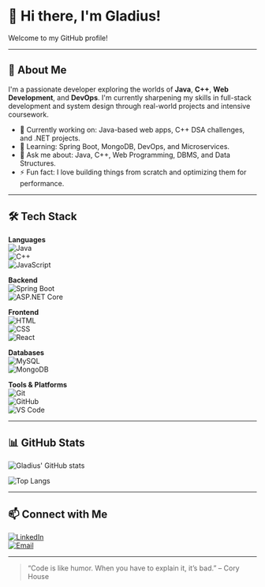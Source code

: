 # 👋 Hi there, I'm Gladius!

Welcome to my GitHub profile!

---

## 🚀 About Me

I'm a passionate developer exploring the worlds of **Java**, **C++**, **Web Development**, and **DevOps**. I'm currently sharpening my skills in full-stack development and system design through real-world projects and intensive coursework.

- 🔭 Currently working on: Java-based web apps, C++ DSA challenges, and .NET projects.
- 🌱 Learning: Spring Boot, MongoDB, DevOps, and Microservices.
- 💬 Ask me about: Java, C++, Web Programming, DBMS, and Data Structures.
- ⚡ Fun fact: I love building things from scratch and optimizing them for performance.

---

## 🛠️ Tech Stack

**Languages**  
![Java](https://img.shields.io/badge/-Java-007396?logo=java&logoColor=white)  
![C++](https://img.shields.io/badge/-C++-00599C?logo=c%2B%2B&logoColor=white)  
![JavaScript](https://img.shields.io/badge/-JavaScript-F7DF1E?logo=javascript&logoColor=black)

**Backend**  
![Spring Boot](https://img.shields.io/badge/-Spring%20Boot-6DB33F?logo=springboot&logoColor=white)  
![ASP.NET Core](https://img.shields.io/badge/-ASP.NET-512BD4?logo=dotnet&logoColor=white)

**Frontend**  
![HTML](https://img.shields.io/badge/-HTML5-E34F26?logo=html5&logoColor=white)  
![CSS](https://img.shields.io/badge/-CSS3-1572B6?logo=css3&logoColor=white)  
![React](https://img.shields.io/badge/-React-61DAFB?logo=react&logoColor=black)

**Databases**  
![MySQL](https://img.shields.io/badge/-MySQL-4479A1?logo=mysql&logoColor=white)  
![MongoDB](https://img.shields.io/badge/-MongoDB-47A248?logo=mongodb&logoColor=white)

**Tools & Platforms**  
![Git](https://img.shields.io/badge/-Git-F05032?logo=git&logoColor=white)  
![GitHub](https://img.shields.io/badge/-GitHub-181717?logo=github&logoColor=white)  
![VS Code](https://img.shields.io/badge/-VSCode-007ACC?logo=visualstudiocode&logoColor=white)

---

## 📊 GitHub Stats

![Gladius' GitHub stats](https://github-readme-stats.vercel.app/api?username=YOUR_GITHUB_USERNAME&show_icons=true&theme=github_dark)

![Top Langs](https://github-readme-stats.vercel.app/api/top-langs/?username=YOUR_GITHUB_USERNAME&layout=compact&theme=github_dark)

---

## 📫 Connect with Me

[![LinkedIn](https://img.shields.io/badge/-LinkedIn-0A66C2?logo=linkedin&logoColor=white)](https://www.linkedin.com/in/YOUR-LINKEDIN-HANDLE)  
[![Email](https://img.shields.io/badge/-Email-D14836?logo=gmail&logoColor=white)](mailto:your.email@example.com)

---

> “Code is like humor. When you have to explain it, it’s bad.” – Cory House
